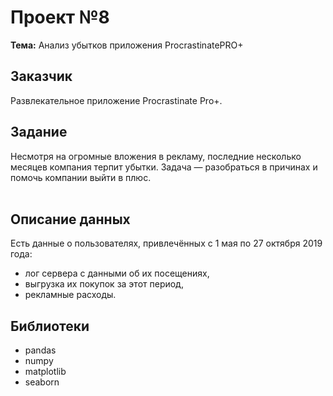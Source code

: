# Проект №8
**Тема:**  Анализ убытков приложения ProcrastinatePRO+

## Заказчик
Развлекательное приложение Procrastinate Pro+. 

## Задание 
Несмотря на огромные вложения в рекламу, последние несколько месяцев компания терпит убытки. Задача — разобраться в причинах и помочь компании выйти в плюс.<br><br>

## Описание данных
Есть данные о пользователях, привлечённых с 1 мая по 27 октября 2019 года:
- лог сервера с данными об их посещениях,
- выгрузка их покупок за этот период,
- рекламные расходы.

## Библиотеки
- pandas
- numpy 
- matplotlib 
- seaborn

